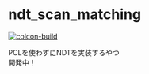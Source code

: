 # ndt_scan_matching

[![colcon-build](https://github.com/RyuYamamoto/ndt_scan_matching/actions/workflows/colcon-build.yml/badge.svg)](https://github.com/RyuYamamoto/ndt_scan_matching/actions/workflows/colcon-build.yml)

PCLを使わずにNDTを実装するやつ  
開発中！
